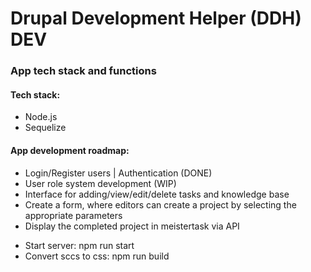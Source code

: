 <h1>Drupal Development Helper (DDH) DEV</h1>
<h3>App tech stack and functions</h3>

<h4>Tech stack:</h4> 
<ul>
<li>Node.js</li>
<li>Sequelize</li>			
</ul>

<h4>App development roadmap:</h4>

<ul>
<li>Login/Register users | Authentication (DONE)</li>
<li>User role system development (WIP)</li>
<li>Interface for adding/view/edit/delete tasks and knowledge base</li>
<li>Create a form, where editors can create a project by selecting the appropriate parameters</li>
<li>Display the completed project in meistertask via API</li>
</ul>

<ul>
<li>Start server: npm run start</li>
<li>Convert sccs to css: npm run build</li>
</ul>